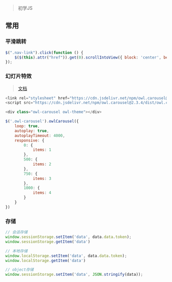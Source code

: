 <!-- 
title: JQuery
sort: 
-->

> 初学JS

## 常用

### 平滑跳转

```js
$(".nav-link").click(function () {
	$($(this).attr("href")).get(0).scrollIntoView({ block: 'center', behavior: 'smooth' })
});
```

### 幻灯片特效

> [文档](https://owlcarousel2.github.io/OwlCarousel2/)

```js
<link rel="stylesheet" href="https://cdn.jsdelivr.net/npm/owl.carousel@2.3.4/dist/assets/owl.carousel.min.css">
<script src="https://cdn.jsdelivr.net/npm/owl.carousel@2.3.4/dist/owl.carousel.min.js"></script>

<div class="owl-carousel owl-theme"></div>

$('.owl-carousel').owlCarousel({
	loop: true,
	autoplay: true,
	autoplayTimeout: 4000,
	responsive: {
		0: {
			items: 1
		},
		500: {
			items: 2
		},
		750: {
			items: 3
		},
		1000: {
			items: 4
		}
	}
})
```

### 存储

```js
// 会话存储
window.sessionStorage.setItem('data', data.data.token);
window.sessionStorage.getItem('data')

// 本地存储
window.localStorage.setItem('data', data.data.token);
window.localStorage.getItem('data')

// object存储
window.sessionStorage.setItem('data', JSON.stringify(data));
```
